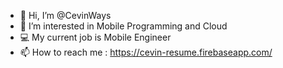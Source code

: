 - 👋 Hi, I’m @CevinWays
- 👀 I’m interested in Mobile Programming and Cloud
- 💻 My current job is Mobile Engineer
- 📫 How to reach me : https://cevin-resume.firebaseapp.com/
